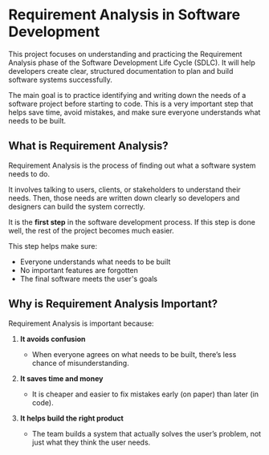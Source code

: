# Requirement Analysis in Software Development

This project focuses on understanding and practicing the Requirement Analysis phase of the Software Development Life Cycle (SDLC). It will help developers create clear, structured documentation to plan and build software systems successfully.

The main goal is to practice identifying and writing down the needs of a software project before starting to code. This is a very important step that helps save time, avoid mistakes, and make sure everyone understands what needs to be built.

## What is Requirement Analysis?

Requirement Analysis is the process of finding out what a software system needs to do.

It involves talking to users, clients, or stakeholders to understand their needs. Then, those needs are written down clearly so developers and designers can build the system correctly.

It is the **first step** in the software development process. If this step is done well, the rest of the project becomes much easier.

This step helps make sure:
- Everyone understands what needs to be built
- No important features are forgotten
- The final software meets the user's goals

## Why is Requirement Analysis Important?

Requirement Analysis is important because:

1. **It avoids confusion**
   - When everyone agrees on what needs to be built, there’s less chance of misunderstanding.

2. **It saves time and money**
   - It is cheaper and easier to fix mistakes early (on paper) than later (in code).

3. **It helps build the right product**
   - The team builds a system that actually solves the user’s problem, not just what they think the user needs.
